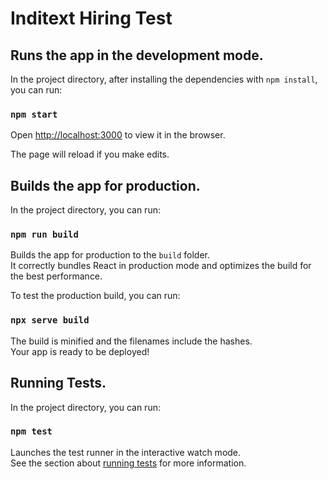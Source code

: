 # Inditext Hiring Test

## Runs the app in the development mode.

In the project directory, after installing the dependencies with ```npm install```, you can run:

### `npm start`

Open [http://localhost:3000](http://localhost:3000) to view it in the browser.

The page will reload if you make edits.

## Builds the app for production.

In the project directory, you can run:

### `npm run build`

Builds the app for production to the `build` folder.\
It correctly bundles React in production mode and optimizes the build for the best performance.

To test the production build, you can run:
### `npx serve build`

The build is minified and the filenames include the hashes.\
Your app is ready to be deployed!

## Running Tests.

In the project directory, you can run:
### `npm test`

Launches the test runner in the interactive watch mode.\
See the section about [running tests](https://facebook.github.io/create-react-app/docs/running-tests) for more information.